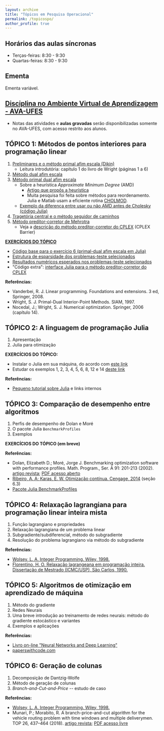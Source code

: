 ```yaml
---
layout: archive
title: "Tópicos em Pesquisa Operacional"
permalink: /topicospo/
author_profile: true
---
```


## Horários das aulas síncronas

- Terças-feiras: 8:30 - 9:30
- Quartas-feiras: 8:30 - 9:30


## Ementa

Ementa variável.


## [Disciplina no Ambiente Virtual de Aprendizagem - AVA-UFES](https://ava.ufes.br/course/view.php?id=16373)

- Notas das atividades e **aulas gravadas** serão disponibilizadas somente no AVA-UFES, com acesso restrito aos alunos.


## TÓPICO 1: Métodos de pontos interiores para programação linear

1. [Preliminares e o método primal afim escala (Dikin)](/files/topicospo/PTO_INT_1-primal_afim_escala.pdf)
   - Leitura introdutória: capítulo 1 do livro de Wright (páginas 1 a 6)
1. [Método dual afim escala](/files/topicospo/PTO_INT_2-dual_afim_escala.pdf)
1. [Método primal dual afim escala](/files/topicospo/PTO_INT_3-primal_dual_afim_escala.pdf)
   - Sobre a heurística *Approximate Minimum Degree* (AMD)
     - [Artigo que propôs a heurística](http://dx.doi.org/10.1137/S0895479894278952)
     - Muita pesquisa foi feita sobre métodos para reordenamento. Julia e Matlab usam a eficiente rotina [CHOLMOD](https://www.researchgate.net/publication/220492578_Algorithm_887_CHOLMOD_Supernodal_Sparse_Cholesky_Factorization_and_UpdateDowndate).
   - [Exemplo da diferença entre usar ou não AMD antes de Cholesky (código Julia)](/files/topicospo/PTO_INT-amd_ex.zip)
1. [Tragetória central e o método seguidor de caminhos](/files/topicospo/PTO_INT_4-seguidor_caminhos.pdf)
1. [Método preditor-corretor de Mehrotra](/files/topicospo/PTO_INT_5-preditor_corretor.pdf)
   - Veja a [descrição do método preditor-corretor do CPLEX](https://www.ibm.com/docs/en/icos/20.1.0?topic=optimizer-introducing-barrier) (CPLEX Barrier)

**[EXERCÍCIOS DO TÓPICO](https://drive.google.com/file/d/1yCbcSB4R-kmOqpZBTEzHVcqMyU6lspVO/view?usp=sharing)**
   - [Código base para o exercício 6 (primal-dual afim escala em Julia)](/files/topicospo/pontos_interiores.jl)
   - [Estrutura de esparsidade dos problemas-teste selecionados](/files/topicospo/PTO_INT-prob_testes_A.zip)
   - [Resultados numéricos esperados nos problemas-teste selecionados](/files/topicospo/PTO_INT-resultados.txt)
   - "Código extra": [interface Julia para o método preditor-corretor do CPLEX](/files/topicospo/cplex_barrier.jl)

**Referências:**
- Vanderbei, R. J. Linear programming. Foundations and extensions. 3 ed, Springer, 2008.
- Wright, S. J. Primal-Dual Interior-Point Methods. SIAM, 1997.
- Nocedal, J.; Wright, S. J. Numerical optimization. Springer, 2006 (capítulo 14).


## TÓPICO 2: A linguagem de programação Julia

1. Apresentação
1. Julia para otimização

**EXERCÍCIOS DO TÓPICO:**
   - Instalar o Julia em sua máquina, do acordo com [este link](https://leonardosecchin.github.io/julia)
   - Estudar os exemplos 1, 2, 3, 4, 5, 6, 8, 12 e 14 [deste link](https://leonardosecchin.github.io/juliaopt/)

**Referências:**
- [Pequeno tutorial sobre Julia](https://leonardosecchin.github.io/julia/) e links internos


## TÓPICO 3: Comparação de desempenho entre algoritmos

1. Perfis de desempenho de Dolan e Moré
1. O pacote Julia `BenchmarkProfiles`
1. Exemplos

**EXERCÍCIOS DO TÓPICO (em breve)**

**Referências:**
- Dolan, Elizabeth D.; Moré, Jorge J. Benchmarking optimization software with performance profiles. Math. Program., Ser. A 91: 201-213 (2002). [artigo revista](https://doi.org/10.1007/s101070100263); [PDF acesso aberto](https://arxiv.org/abs/cs/0102001)
- [Ribeiro, A. A; Karas, E. W. Otimização contínua. Cengage, 2014](http://www.cengage.com.br/ls/otimizacao-continua-aspectos-teoricos-e-computacionais/) (seção 6.3)
- [Pacote Julia BenchmarkProfiles](https://github.com/JuliaSmoothOptimizers/BenchmarkProfiles.jl)


## TÓPICO 4: Relaxação lagrangiana para programação linear inteira mista

1. Função lagrangiano e propriedades
1. Relaxação lagrangiana de um problema linear
1. Subgradiente/subdiferencial, método do subgradiente
1. Resolução do problema lagrangiano via método do subgradiente

**Referências:**
- [Wolsey, L. A. Integer Programming. Wiley, 1998.](https://www.wiley.com/en-us/Integer+Programming-p-9780471283669)
- [Florentino, H. O. Relaxação lagrangeana em programação inteira. Dissertação de Mestrado (ICMC/USP), São Carlos, 1990.](https://teses.usp.br/teses/disponiveis/55/55134/tde-20022019-110621/pt-br.php)


## TÓPICO 5: Algoritmos de otimização em aprendizado de máquina

1. Método do gradiente
1. Redes Neurais
1. Uma breve introdução ao treinamento de redes neurais: método do gradiente estocástico e variantes
1. Exemplos e aplicações

**Referências:**
- [Livro on-line "Neural Networks and Deep Learning"](http://neuralnetworksanddeeplearning.com/)
- [paperswithcode.com](https://paperswithcode.com/methods/category/optimization)


## TÓPICO 6: Geração de colunas

1. Decomposição de Dantzig-Wolfe
1. Método de geração de colunas
1. *Branch-and-Cut-and-Price* -- estudo de caso

**Referências:**
- [Wolsey, L. A. Integer Programming. Wiley, 1998.](https://www.wiley.com/en-us/Integer+Programming-p-9780471283669)
- Munari, P.; Morabito, R. A branch-price-and-cut algorithm for the vehicle routing problem with time windows and multiple deliverymen. TOP 26, 437–464 (2018). [artigo revista](https://doi.org/10.1007/s11750-018-0481-8); [PDF acesso livre](http://www.optimization-online.org/DB_FILE/2016/01/5289.pdf)


<!--## TÓPICO 7: Otimização não suave (a verificar)

1. Subgradiente e subdiferencial
1. *Bundle method*-->
